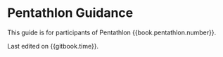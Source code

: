 # Pentathlon Guidance

This guide is for participants of Pentathlon {{book.pentathlon.number}}.

Last edited on {{gitbook.time}}.


